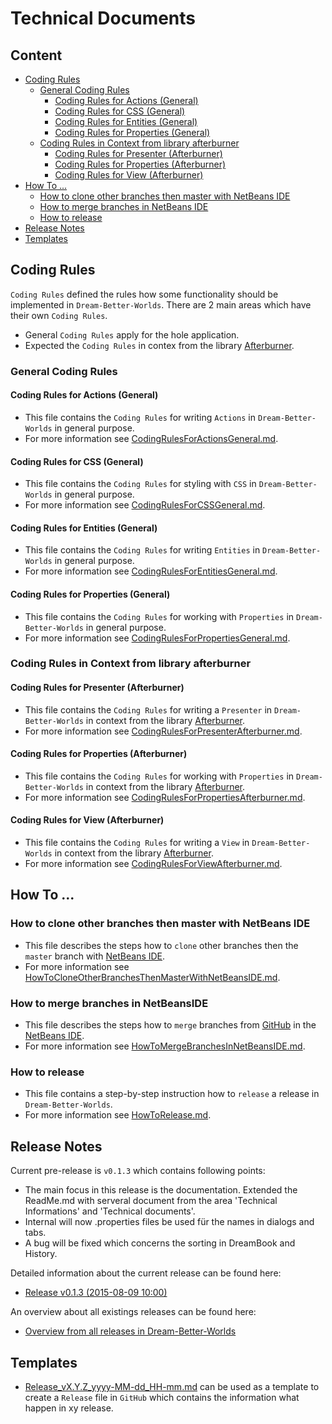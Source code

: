 Technical Documents
===



Content
---

* [Coding Rules](#CodingRules)
    * [General Coding Rules](#GeneralCodingRules)
        * [Coding Rules for Actions (General)](#CodingRulesForActionsGeneral)
        * [Coding Rules for CSS (General)](#CodingRulesForCSSGeneral)
        * [Coding Rules for Entities (General)](#CodingRulesForEntitiesGeneral)
        * [Coding Rules for Properties (General)](#CodingRulesForPropertiesGeneral)
    * [Coding Rules in Context from library afterburner](#CodingRulesInContextFromLibraryAfterburner)
        * [Coding Rules for Presenter (Afterburner)](#CodingRulesForPresenterAfterburner)
        * [Coding Rules for Properties (Afterburner)](#CodingRulesForPropertiesAfterburner)
        * [Coding Rules for View (Afterburner)](#CodingRulesForViewAfterburner)
* [How To ...](#HowTo)
    * [How to clone other branches then master with NetBeans IDE](#HowToCloneOtherBranchesThenMasterWithNetBeansIDE)
    * [How to merge branches in NetBeans IDE](#HowToMergeBranchesInNetBeansIDE)
    * [How to release](#HowToRelease)
* [Release Notes](#ReleaseNotes)
* [Templates](#Templates)



Coding Rules<a name="CodingRules" />
---

`Coding Rules` defined the rules how some functionality should be implemented in
`Dream-Better-Worlds`. There are 2 main areas which have their own `Coding Rules`.
* General `Coding Rules` apply for the hole application.
* Expected the `Coding Rules` in contex from the library [Afterburner].


### General Coding Rules<a name="GeneralCodingRules" />


#### Coding Rules for Actions (General)<a name="CodingRulesForActionsGeneral" />
* This file contains the `Coding Rules` for writing `Actions` in
  `Dream-Better-Worlds` in general purpose.
* For more information see [CodingRulesForActionsGeneral.md].


#### Coding Rules for CSS (General)<a name="CodingRulesForCSSGeneral" />
* This file contains the `Coding Rules` for styling with `CSS` in
  `Dream-Better-Worlds` in general purpose.
* For more information see [CodingRulesForCSSGeneral.md].


#### Coding Rules for Entities (General)<a name="CodingRulesForEntitiesGeneral" />
* This file contains the `Coding Rules` for writing `Entities` in
  `Dream-Better-Worlds` in general purpose.
* For more information see [CodingRulesForEntitiesGeneral.md].


#### Coding Rules for Properties (General)<a name="CodingRulesForPropertiesGeneral" />
* This file contains the `Coding Rules` for working with `Properties` in
  `Dream-Better-Worlds` in general purpose.
* For more information see [CodingRulesForPropertiesGeneral.md].



### Coding Rules in Context from library afterburner<a name="CodingRulesInContextFromLibraryAfterburner" />


#### Coding Rules for Presenter (Afterburner)<a name="CodingRulesForPresenterAfterburner" />
* This file contains the `Coding Rules` for writing a `Presenter` in
  `Dream-Better-Worlds` in context from the library [Afterburner].
* For more information see [CodingRulesForPresenterAfterburner.md].


#### Coding Rules for Properties (Afterburner)<a name="CodingRulesForPropertiesAfterburner" />
* This file contains the `Coding Rules` for working with `Properties` in
  `Dream-Better-Worlds` in context from the library [Afterburner].
* For more information see [CodingRulesForPropertiesAfterburner.md].


#### Coding Rules for View (Afterburner)<a name="CodingRulesForViewAfterburner" />
* This file contains the `Coding Rules` for writing a `View` in
  `Dream-Better-Worlds` in context from the library [Afterburner].
* For more information see [CodingRulesForViewAfterburner.md].



How To ...<a name="HowTo" />
---


### How to clone other branches then master with NetBeans IDE<a name="HowToCloneOtherBranchesThenMasterWithNetBeansIDE" />
* This file describes the steps how to `clone` other branches then the `master` 
  branch with [NetBeans IDE].
* For more information see [HowToCloneOtherBranchesThenMasterWithNetBeansIDE.md].


### How to merge branches in NetBeansIDE<a name="HowToMergeBranchesInNetBeansIDE" />
* This file describes the steps how to `merge` branches from [GitHub] in the 
  [NetBeans IDE].
* For more information see [HowToMergeBranchesInNetBeansIDE.md].


### How to release<a name="HowToRelease" />
* This file contains a step-by-step instruction how to `release` a release
  in `Dream-Better-Worlds`.
* For more information see [HowToRelease.md].



Release Notes<a name="ReleaseNotes" />
---

Current pre-release is `v0.1.3` which contains following points:
* The main focus in this release is the documentation. Extended the ReadMe.md
  with serveral document from the area 'Technical Informations' and 'Technical 
  documents'.
* Internal will now .properties files be used für the names in dialogs and tabs.
* A bug will be fixed which concerns the sorting in DreamBook and History.

Detailed information about the current release can be found here:
* [Release v0.1.3 (2015-08-09 10:00)]

An overview about all existings releases can be found here:
* [Overview from all releases in Dream-Better-Worlds]



Templates<a name="Templates" />
---

* [Release_vX.Y.Z_yyyy-MM-dd_HH-mm.md] can be used as a template to create a 
  `Release` file in `GitHub` which contains the information what happen in xy 
  release.



[//]: # (Links)
[Afterburner]:http://afterburner.adam-bien.com/

[CodingRulesForActionsGeneral.md]:./../coding-rules/general/CodingRulesForActions.md
[CodingRulesForCSSGeneral.md]:./../coding-rules/general/CodingRulesForCSS.md
[CodingRulesForEntitiesGeneral.md]:./../coding-rules/general/CodingRulesForEntities.md
[CodingRulesForPropertiesGeneral.md]:./../coding-rules/general/CodingRulesForProperties.md

[CodingRulesForPresenterAfterburner.md]:./../coding-rules/afterburner/CodingRulesForPresenter.md
[CodingRulesForPropertiesAfterburner.md]:./../coding-rules/afterburner/CodingRulesForProperties.md
[CodingRulesForViewAfterburner.md]:./../coding-rules/afterburner/CodingRulesForView.md

[GitHub]:https://github.com/
[HowToCloneOtherBranchesThenMasterWithNetBeansIDE.md]:./../howto/HowToCloneOtherBranchesThenMasterWithNetBeansIDE.md
[HowToMergeBranchesInNetBeansIDE.md]:./../howto/HowToMergeBranchesInNetBeansIDE.md
[HowToRelease.md]:./../howto/HowToRelease.md
[NetBeans IDE]:https://netbeans.org/
[Overview from all releases in Dream-Better-Worlds]:https://github.com/Naoghuman/Dream-Better-Worlds/releases
[Release v0.1.3 (2015-08-09 10:00)]:https://github.com/Naoghuman/Dream-Better-Worlds/releases/tag/v0.1.3
[Release_vX.Y.Z_yyyy-MM-dd_HH-mm.md]:./../release/Release_vX.Y.Z_yyyy-MM-dd_HH-mm.md

